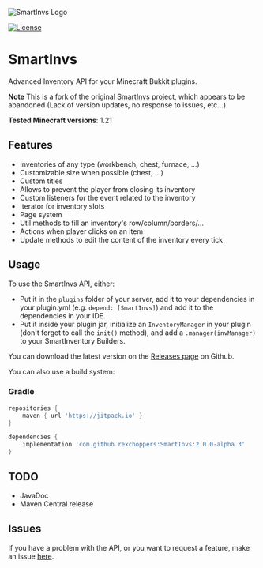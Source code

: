 ![SmartInvs Logo](http://minuskube.fr/img/smart-invs/smart_invs.png)

[![License](https://img.shields.io/github/license/minuskube/smartinvs.svg?style=flat-square)](https://github.com/rexchoppers/SmartInvs/blob/master/LICENSE.md)

# SmartInvs
Advanced Inventory API for your Minecraft Bukkit plugins.

**Note** This is a fork of the original [SmartInvs](https://github.com/MinusKube/SmartInvs) project, which appears to be 
abandoned (Lack of version updates, no response to issues, etc...)

**Tested Minecraft versions**: 1.21  

## Features
* Inventories of any type (workbench, chest, furnace, ...)
* Customizable size when possible (chest, ...)
* Custom titles
* Allows to prevent the player from closing its inventory
* Custom listeners for the event related to the inventory
* Iterator for inventory slots
* Page system
* Util methods to fill an inventory's row/column/borders/...
* Actions when player clicks on an item
* Update methods to edit the content of the inventory every tick

## Usage
To use the SmartInvs API, either:
- Put it in the `plugins` folder of your server, add it to your dependencies in your plugin.yml (e.g. `depend: [SmartInvs]`) and add it to the dependencies in your IDE.
- Put it inside your plugin jar, initialize an `InventoryManager` in your plugin (don't forget to call the `init()` method), and add a `.manager(invManager)` to your SmartInventory Builders.

You can download the latest version on the [Releases page](https://github.com/MinusKube/SmartInvs/releases) on Github.

You can also use a build system:
### Gradle
```gradle
repositories {
    maven { url 'https://jitpack.io' }
}

dependencies {
    implementation 'com.github.rexchoppers:SmartInvs:2.0.0-alpha.3'
}
```

## TODO
* JavaDoc
* Maven Central release

## Issues
If you have a problem with the API, or you want to request a feature, make an issue [here](https://github.com/MinusKube/SmartInvs/issues).
